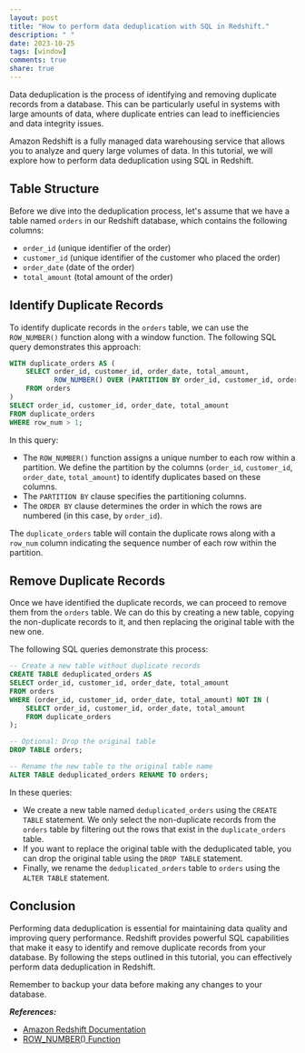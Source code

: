 ```yaml
---
layout: post
title: "How to perform data deduplication with SQL in Redshift."
description: " "
date: 2023-10-25
tags: [window]
comments: true
share: true
---
```


Data deduplication is the process of identifying and removing duplicate records from a database. This can be particularly useful in systems with large amounts of data, where duplicate entries can lead to inefficiencies and data integrity issues.

Amazon Redshift is a fully managed data warehousing service that allows you to analyze and query large volumes of data. In this tutorial, we will explore how to perform data deduplication using SQL in Redshift.

## Table Structure
Before we dive into the deduplication process, let's assume that we have a table named `orders` in our Redshift database, which contains the following columns:

- `order_id` (unique identifier of the order)
- `customer_id` (unique identifier of the customer who placed the order)
- `order_date` (date of the order)
- `total_amount` (total amount of the order)

## Identify Duplicate Records
To identify duplicate records in the `orders` table, we can use the `ROW_NUMBER()` function along with a window function. The following SQL query demonstrates this approach:

```sql
WITH duplicate_orders AS (
    SELECT order_id, customer_id, order_date, total_amount,
           ROW_NUMBER() OVER (PARTITION BY order_id, customer_id, order_date, total_amount ORDER BY order_id) AS row_num
    FROM orders
)
SELECT order_id, customer_id, order_date, total_amount
FROM duplicate_orders
WHERE row_num > 1;
```

In this query:

- The `ROW_NUMBER()` function assigns a unique number to each row within a partition. We define the partition by the columns (`order_id`, `customer_id`, `order_date`, `total_amount`) to identify duplicates based on these columns.
- The `PARTITION BY` clause specifies the partitioning columns.
- The `ORDER BY` clause determines the order in which the rows are numbered (in this case, by `order_id`).

The `duplicate_orders` table will contain the duplicate rows along with a `row_num` column indicating the sequence number of each row within the partition.

## Remove Duplicate Records
Once we have identified the duplicate records, we can proceed to remove them from the `orders` table. We can do this by creating a new table, copying the non-duplicate records to it, and then replacing the original table with the new one.

The following SQL queries demonstrate this process:

```sql
-- Create a new table without duplicate records
CREATE TABLE deduplicated_orders AS
SELECT order_id, customer_id, order_date, total_amount
FROM orders
WHERE (order_id, customer_id, order_date, total_amount) NOT IN (
    SELECT order_id, customer_id, order_date, total_amount
    FROM duplicate_orders
);

-- Optional: Drop the original table
DROP TABLE orders;

-- Rename the new table to the original table name
ALTER TABLE deduplicated_orders RENAME TO orders;
```

In these queries:

- We create a new table named `deduplicated_orders` using the `CREATE TABLE` statement. We only select the non-duplicate records from the `orders` table by filtering out the rows that exist in the `duplicate_orders` table.
- If you want to replace the original table with the deduplicated table, you can drop the original table using the `DROP TABLE` statement.
- Finally, we rename the `deduplicated_orders` table to `orders` using the `ALTER TABLE` statement.

## Conclusion
Performing data deduplication is essential for maintaining data quality and improving query performance. Redshift provides powerful SQL capabilities that make it easy to identify and remove duplicate records from your database. By following the steps outlined in this tutorial, you can effectively perform data deduplication in Redshift.

Remember to backup your data before making any changes to your database.

***References:***

- [Amazon Redshift Documentation](https://aws.amazon.com/redshift/)
- [ROW_NUMBER() Function](https://docs.aws.amazon.com/redshift/latest/dg/r_WINDOW_functions.html#window-functions-row_number)